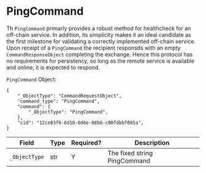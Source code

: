 # PingCommand
Th `PingCommand` primarly provides a robust method for healthcheck for an off-chain service. In addition, its simplicity makes it an ideal candidate as the first milestone for validating a correctly implemented off-chain service. Upon receipt of a `PingCommand` the recipient responsds with an empty `CommandResponseObject` completing the exchange. Hence this protocol has no requirements for persistency, so long as the remote service is available and online, it is expected to respond.

`PingCommand` Object:
```
{
    "_ObjectType": "CommandRequestObject",
    "command_type": "PingCommand",
    "command": {
	    "_ObjectType": "PingCommand",
    },
    "cid": "12ce83f6-6d18-0d6e-08b6-c00fdbbf085a",
}
```

| Field | Type | Required? | Description |
|-------|------|-----------|-------------|
|`_ObjectType` | str | Y | The fixed string PingCommand |
